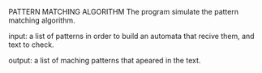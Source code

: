 PATTERN MATCHING ALGORITHM
The program simulate the pattern matching algorithm.

input: a list of patterns in order to build an automata that recive them, and text to check.

output: a list of maching patterns that apeared in the text.
